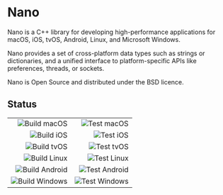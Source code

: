 # Nano
Nano is a C++ library for developing high-performance applications for macOS, iOS, tvOS, Android, Linux, and Microsoft Windows.

Nano provides a set of cross-platform data types such as strings or dictionaries, and a unified interface to platform-specific APIs like preferences, threads, or sockets.

Nano is Open Source and distributed under the BSD licence.



## Status

|                                                                                      |                                                                                    |
| -----------------------------------------------------------------------------------: | ---------------------------------------------------------------------------------: |
| ![Build macOS](https://github.com/refnum/nano/workflows/Build%20macOS/badge.svg)     | ![Test macOS](https://github.com/refnum/nano/workflows/Test%20macOS/badge.svg)     |
| ![Build iOS](https://github.com/refnum/nano/workflows/Build%20iOS/badge.svg)         | ![Test iOS](https://github.com/refnum/nano/workflows/Test%20iOS/badge.svg)         |
| ![Build tvOS](https://github.com/refnum/nano/workflows/Build%20tvOS/badge.svg)       | ![Test tvOS](https://github.com/refnum/nano/workflows/Test%20tvOS/badge.svg)       |
| ![Build Linux](https://github.com/refnum/nano/workflows/Build%20Linux/badge.svg)     | ![Test Linux](https://github.com/refnum/nano/workflows/Test%20Linux/badge.svg)     |
| ![Build Android](https://github.com/refnum/nano/workflows/Build%20Android/badge.svg) | ![Test Android](https://github.com/refnum/nano/workflows/Test%20Android/badge.svg) |
| ![Build Windows](https://github.com/refnum/nano/workflows/Build%20Windows/badge.svg) | ![Test Windows](https://github.com/refnum/nano/workflows/Test%20Windows/badge.svg) |

